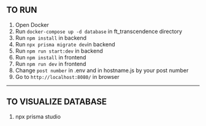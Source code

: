 TO RUN 
---------------
1. Open Docker
2. Run `docker-compose up -d database` in ft_transcendence directory 
3. Run `npm install` in backend
4. Run `npx prisma migrate dev`in backend
5. Run `npm run start:dev` in backend
6. Run `npm install` in frontend
7. Run `npm run dev` in frontend
8. Change `post number` in .env and in hostname.js by your post number 
8. Go to `http://localhost:8080/` in browser
---------------
TO VISUALIZE DATABASE
---------------
1. npx prisma studio
